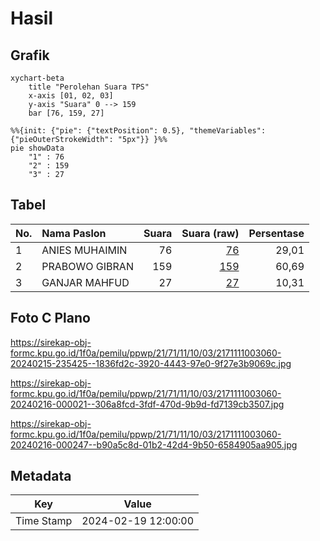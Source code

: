 # Hasil

## Grafik

```mermaid
xychart-beta
    title "Perolehan Suara TPS"
    x-axis [01, 02, 03]
    y-axis "Suara" 0 --> 159
    bar [76, 159, 27]
```

```mermaid
%%{init: {"pie": {"textPosition": 0.5}, "themeVariables": {"pieOuterStrokeWidth": "5px"}} }%%
pie showData
    "1" : 76
    "2" : 159
    "3" : 27
```

## Tabel

| No. | Nama Paslon    | Suara | Suara (raw) | Persentase |
|:--- |:-------------- | -----:| -----------:| ----------:|
| 1   | ANIES MUHAIMIN | 76    | [76][p-1]   | 29,01      |
| 2   | PRABOWO GIBRAN | 159   | [159][p-2]  | 60,69      |
| 3   | GANJAR MAHFUD  | 27    | [27][p-3]   | 10,31      |


[p-1]: https://github.com/gigit-pemilu/pemilu-2024-21-kepulauan-riau/blob/main/pilpres/hitung-suara/sub/21-kepulauan-riau/sub/71-kota-batam/sub/11-sagulung/sub/1003-sungai-lekop/sub/060-tps/sub/paslon-1.txt
[p-2]: https://github.com/gigit-pemilu/pemilu-2024-21-kepulauan-riau/blob/main/pilpres/hitung-suara/sub/21-kepulauan-riau/sub/71-kota-batam/sub/11-sagulung/sub/1003-sungai-lekop/sub/060-tps/sub/paslon-2.txt
[p-3]: https://github.com/gigit-pemilu/pemilu-2024-21-kepulauan-riau/blob/main/pilpres/hitung-suara/sub/21-kepulauan-riau/sub/71-kota-batam/sub/11-sagulung/sub/1003-sungai-lekop/sub/060-tps/sub/paslon-3.txt

## Foto C Plano

https://sirekap-obj-formc.kpu.go.id/1f0a/pemilu/ppwp/21/71/11/10/03/2171111003060-20240215-235425--1836fd2c-3920-4443-97e0-9f27e3b9069c.jpg

https://sirekap-obj-formc.kpu.go.id/1f0a/pemilu/ppwp/21/71/11/10/03/2171111003060-20240216-000021--306a8fcd-3fdf-470d-9b9d-fd7139cb3507.jpg

https://sirekap-obj-formc.kpu.go.id/1f0a/pemilu/ppwp/21/71/11/10/03/2171111003060-20240216-000247--b90a5c8d-01b2-42d4-9b50-6584905aa905.jpg


## Metadata

| Key        | Value               |
| ---------- | ------------------- |
| Time Stamp | 2024-02-19 12:00:00 |



